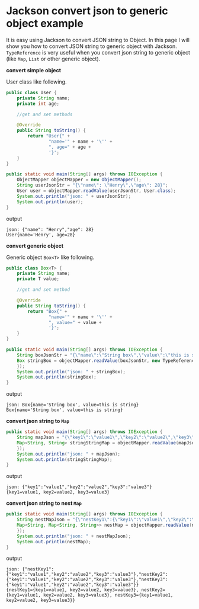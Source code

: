 # Jackson convert json to generic object example
It is easy using Jackson to convert JSON string to Object. In this page I will show you how to convert JSON string to generic
object with Jackson. `TypeReference` is very useful when you convert json string to generic object (like `Map`, `List` or 
other generic object).

**convert simple object**

User class like following.
```java
public class User {
    private String name;
    private int age;

    //get and set methods

    @Override
    public String toString() {
        return "User{" +
                "name='" + name + '\'' +
                ", age=" + age +
                '}';
    }
}
```

```java
public static void main(String[] args) throws IOException {
    ObjectMapper objectMapper = new ObjectMapper();
    String userJsonStr = "{\"name\": \"Henry\",\"age\": 28}";
    User user = objectMapper.readValue(userJsonStr, User.class);
    System.out.println("json: " + userJsonStr);
    System.out.println(user);
}
```
output
```
json: {"name": "Henry","age": 28}
User{name='Henry', age=28}
```
**convert generic object**

Generic object `Box<T>` like following.
```java
public class Box<T> {
    private String name;
    private T value;

    //get and set method

    @Override
    public String toString() {
        return "Box{" +
                "name='" + name + '\'' +
                ", value=" + value +
                '}';
    }
}
```

```java
public static void main(String[] args) throws IOException {
    String boxJsonStr = "{\"name\":\"String box\",\"value\":\"this is string\"}";
    Box stringBox = objectMapper.readValue(boxJsonStr, new TypeReference<Box<String>>() {
    });
    System.out.println("json: " + stringBox);
    System.out.println(stringBox);
}
```
output
```
json: Box{name='String box', value=this is string}
Box{name='String box', value=this is string}
```

**convert json string to `Map`**
```java
public static void main(String[] args) throws IOException {
    String mapJson = "{\"key1\":\"value1\",\"key2\":\"value2\",\"key3\":\"value3\"}";
    Map<String, String> stringStringMap = objectMapper.readValue(mapJson, new TypeReference<Map<String, String>>() {
    });
    System.out.println("json: " + mapJson);
    System.out.println(stringStringMap);
}
```
output
```
json: {"key1":"value1","key2":"value2","key3":"value3"}
{key1=value1, key2=value2, key3=value3}
```

**convert json string to nest `Map`**
```java
public static void main(String[] args) throws IOException {
    String nestMapJson = "{\"nestKey1\":{\"key1\":\"value1\",\"key2\":\"value2\",\"key3\":\"value3\"},\"nestKey2\":{\"key1\":\"value1\",\"key2\":\"value2\",\"key3\":\"value3\"},\"nestKey3\":{\"key1\":\"value1\",\"key2\":\"value2\",\"key3\":\"value3\"}}";
    Map<String, Map<String, String>> nestMap = objectMapper.readValue(nestMapJson, new TypeReference<Map<String, Map<String, String>>>() {
    });
    System.out.println("json: " + nestMapJson);
    System.out.println(nestMap);
}
```
output
```
json: {"nestKey1":{"key1":"value1","key2":"value2","key3":"value3"},"nestKey2":{"key1":"value1","key2":"value2","key3":"value3"},"nestKey3":{"key1":"value1","key2":"value2","key3":"value3"}}
{nestKey1={key1=value1, key2=value2, key3=value3}, nestKey2={key1=value1, key2=value2, key3=value3}, nestKey3={key1=value1, key2=value2, key3=value3}}
```